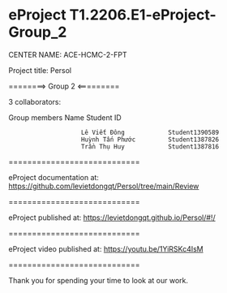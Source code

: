 # eProject T1.2206.E1-eProject-Group_2
CENTER NAME: ACE-HCMC-2-FPT

Project title: Persol

========> Group 2 <=========

3 collaborators:

Group members Name Student ID

                        Lê Viết Đông            Student1390589
                        Huỳnh Tấn Phước         Student1387826
                        Trần Thụ Huy            Student1387816
 
============================

eProject documentation at: https://github.com/levietdongqt/Persol/tree/main/Review

============================

eProject published at: https://levietdongqt.github.io/Persol/#!/

============================

eProject video published at: https://youtu.be/1YiRSKc4IsM

============================

Thank you for spending your time to look at our work.
